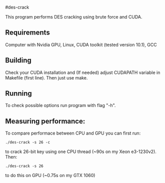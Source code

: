 #des-crack

This program performs DES cracking using brute force and CUDA.

Requirements
---
Computer with Nvidia GPU, Linux, CUDA toolkit (tested version 10.1), GCC

Building
---
Check your CUDA installation and (If needed) adjust CUDAPATH variable in Makefile (first line). Then just use make.

Running
---
To check possible options run program with flag "-h".

Measuring performance:
---
To compare performace between CPU and GPU you can first run:

    ./des-crack -s 26 -c

to crack 26-bit key using one CPU thread (~90s on my Xeon e3-1230v2). Then:

    ./des-crack -s 26

to do this on GPU (~0.75s on my GTX 1060)
